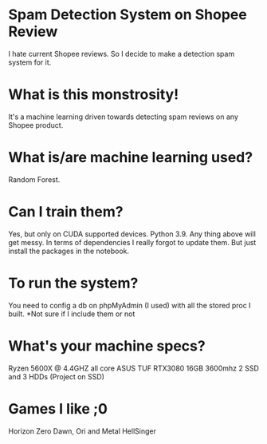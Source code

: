 # Spam Detection System on Shopee Review
I hate current Shopee reviews. So I decide to make a detection spam system for it.

# What is this monstrosity!
It's a machine learning driven towards detecting spam reviews on any Shopee product.

# What is/are machine learning used?
Random Forest.

# Can I train them?
Yes, but only on CUDA supported devices. 
Python 3.9. Any thing above will get messy.
In terms of dependencies I really forgot to update them. But just install the packages in the notebook.

# To run the system?
You need to config a db on phpMyAdmin (I used) with all the stored proc I built.
*Not sure if I include them or not

# What's your machine specs?
Ryzen 5600X @ 4.4GHZ all core
ASUS TUF RTX3080
16GB 3600mhz
2 SSD and 3 HDDs (Project on SSD)

# Games I like ;0
Horizon Zero Dawn, Ori and Metal HellSinger

